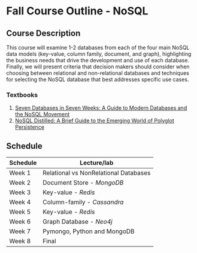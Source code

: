 # Fall Course Outline - NoSQL

## Course Description
This course will examine 1-2 databases from each of the four main NoSQL data models (key-value, column family, document, and graph), highlighting the business needs that drive the development and use of each database. Finally, we will present criteria that decision makers should consider when choosing between relational and non-relational databases and techniques for selecting the NoSQL database that best addresses specific use cases.


### Textbooks
1. [Seven Databases in Seven Weeks: A Guide to Modern Databases and the NoSQL Movement](https://www.amazon.com/Seven-Databases-Weeks-Modern-Movement/dp/1934356921)
2. [NoSQL Distilled: A Brief Guide to the Emerging World of Polyglot Persistence](https://www.amazon.com/NoSQL-Distilled-Emerging-Polyglot-Persistence/dp/0321826620)



## Schedule   

|Schedule | Lecture/lab  |   
| --- | --- |
| Week 1     | Relational vs NonRelational Databases      
| Week 2     | Document Store -  *MongoDB*         
| Week 3     | Key-value - *Redis*         
| Week 4     | Column-family - *Cassandra*     
| Week 5     | Key-value - *Redis*          
| Week 6     | Graph Database - *Neo4j*           
| Week 7     | Pymongo, Python and MongoDB          
| Week 8     | Final


